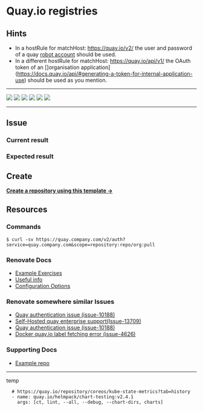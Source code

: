 # Quay.io registries

## Hints

- In a hostRule for matchHost: https://quay.io/v2/ the user and password of a quay [robot account](https://docs.quay.io/glossary/robot-accounts.html) should be used.
- In a different hostRule for matchHost: https://quay.io/api/v1/ the OAuth token of an []organisation application](https://docs.quay.io/api/#generating-a-token-for-internal-application-use) should be used as you mention.

---

![](https://img.shields.io/github/commit-activity/m/ik-workshop/renovate-issue-blueprint)
![](https://img.shields.io/github/last-commit/ik-workshop/renovate-issue-blueprint)
[![](https://img.shields.io/github/license/ivankatliarchuk/.github)](https://github.com/ivankatliarchuk/.github/LICENCE)
[![](https://img.shields.io/github/languages/code-size/ik-workshop/renovate-issue-blueprint)](https://github.com/ik-workshop/renovate-issue-blueprint)
[![](https://img.shields.io/github/repo-size/ik-workshop/renovate-issue-blueprint)](https://github.com/ik-workshop/renovate-issue-blueprint)
![](https://img.shields.io/github/languages/top/ik-workshop/renovate-issue-blueprint?color=green&logo=markdown&logoColor=blue)

---

## Issue

### Current result

### Expected result

## Create

[**Create a repository using this template →**][template.generate]

## Resources

### Commands

```
$ curl -sv https://quay.company.com/v2/auth?service=quay.company.com&scope=repository:repo/org:pull
```

### Renovate Docs

- [Example Exercises](./examples)
- [Useful info](./docs/Notes.md)
- [Configuration Options](https://docs.renovatebot.com/configuration-options/)

### Renovate somewhere similar Issues

- [Quay authentication issue (issue-10188)](https://github.com/renovatebot/renovate/discussions/10188)
- [Self-Hosted quay enterprise support(Issue-13709)](https://github.com/renovatebot/renovate/discussions/13709)
- [Quay authentication issue (issue-10188)](https://github.com/renovatebot/renovate/discussions/10188)
- [Docker quay.io label fetching error (issue-4626)](https://github.com/renovatebot/renovate/issues/4626)

### Supporting Docs

- [Example repo](https://github.com/MaronHatoum/renovate-4626/pull/6/files)

---

<!-- resources -->
[template.generate]: https://github.com/ik-workshop/renovate-issue-blueprint/generate
[code-style.badge]: https://img.shields.io/badge/code_style-prettier-ff69b4.svg?style=flat-square


temp

```
  # https://quay.io/repository/coreos/kube-state-metrics?tab=history
  - name: quay.io/helmpack/chart-testing:v2.4.1
    args: [ct, lint, --all, --debug, --chart-dirs, charts]
```